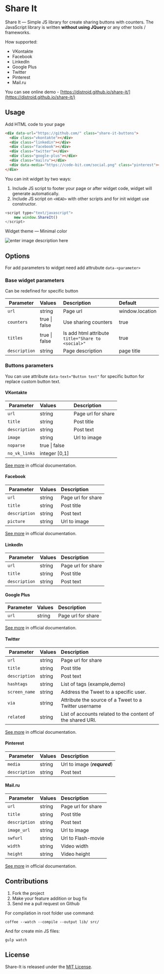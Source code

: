 # Share It

Share It — Simple JS library for create sharing buttons with counters. The JavaScript library is written **without using JQuery** or any other tools / frameworks.

How supported:

 - VKontakte
 - Facebook
 - LinkedIn
 - Google Plus
 - Twitter
 - Pinterest
 - Mail.ru

You can see online demo - [https://distroid.github.io/share-it/](https://distroid.github.io/share-it/)

## Usage

Add HTML code to your page

```html
<div data-url="https://github.com/" class="share-it-buttons">
  <div class="vkontakte"></div>
  <div class="linkedin"></div>
  <div class="facebook"></div>
  <div class="twitter"></div>
  <div class="google-plus"></div>
  <div class="mailru"></div>
  <div data-media="https://code-bit.com/social.png" class="pinterest"></div>
</div>
```

You can init widget by two ways:

1. Include JS script to footer your page or after widget code, widget will generate automatically.
2. Include JS script on `<HEAD>` with other scripts and for init widget use constructor.
```javascript
<script type="text/javascript">
    new window.ShareIt()
</script>
```

Widget theme — Minimal color

![enter image description here](https://code-bit.com/social.png)

## Options

For add parameters to widget need add attrubute `data-<parameter>`

### Base widget parameters

Can be redefined for specific button


 Parameter      | Values            | Description                                       | Default
----------------|:------------------|:--------------------------------------------------|:----------------
`url`           | string            | Page url                                          | window.location
`counters`      | true \| false     | Use sharing counters                              | true
`titles`        | true \| false     | Is add html attribute `title="Share to <social>"` | true
`description`   | string            | Page description                                  | page title

### Buttons parameters

You can use attribute `data-text="Button text"` for specific button for replace custom button text.

#### VKontakte

Parameter     | Values        | Description
--------------|:--------------|:------------------
`url`         | string        | Page url for share
`title`       | string        | Post title
`description` | string        | Post text
`image`       | string        | Url to image
`noparse`     | true \| false |
`no_vk_links` | integer [0,1] |

[See more](https://vk.com/dev/widget_share?f=4.%20%D0%94%D0%BE%D0%BF%D0%BE%D0%BB%D0%BD%D0%B8%D1%82%D0%B5%D0%BB%D1%8C%D0%BD%D1%8B%D0%B5%20%D0%BD%D0%B0%D1%81%D1%82%D1%80%D0%BE%D0%B9%D0%BA%D0%B8) in official documentation.

#### Facebook

Parameter     | Values        | Description
--------------|:--------------|:------------------
`url`         | string        | Page url for share
`title`       | string        | Post title
`description` | string        | Post text
`picture`     | string        | Url to image


[See more](https://developers.facebook.com/docs/plugins/share-button) in official documentation.

#### LinkedIn

Parameter     | Values        | Description
--------------|:--------------|:------------------
`url`         | string        | Page url for share
`title`       | string        | Post title
`description` | string        | Post text

#### Google Plus

Parameter     | Values        | Description
--------------|:--------------|:------------------
`url`         | string        | Page url for share

[See more](https://developers.google.com/+/plugins/share/#sharelink) in official documentation.

#### Twitter

Parameter     | Values        | Description
--------------|:--------------|:------------------
`url`         | string        | Page url for share
`title`       | string        | Post title
`description` | string        | Post text
`hashtags`    | string        | List of tags (example,demo)
`screen_name` | string        | Address the Tweet to a specific user.
`via`         | string        | Attribute the source of a Tweet to a Twitter username
`related`     | string        | List of accounts related to the content of the shared URI.


[See more](https://dev.twitter.com/web/tweet-button/parameters) in official documentation.

#### Pinterest

Parameter     | Values        | Description
--------------|:--------------|:---------------------------------
`media`       | string        | Url to image  (***requred***)
`description` | string        | Post text

#### Mail.ru

Parameter     | Values        | Description
--------------|:--------------|:------------------
`url`         | string        | Page url for share
`title`       | string        | Post title
`description` | string        | Post text
`image_url`   | string        | Url to image
`swfurl`      | string        | Url to Flash-movie
`width`       | string        | Video width
`height`      | string        | Video height

[See more](http://api.mail.ru/sites/plugins/share/extended/) in official documentation.

## Contributions

1. Fork the project
2. Make your feature addition or bug fix
3. Send me a pull request on Github

For compilation in root folder use command:

`coffee --watch --compile --output lib/ src/`

And for create min JS files:

`gulp watch`

## License

Share-It is released under the [MIT License](http://www.opensource.org/licenses/MIT).
